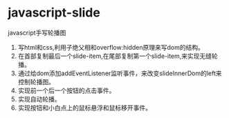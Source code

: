 # javascript-slide

javascript手写轮播图

1. 写html和css,利用子绝父相和overflow:hidden原理来写dom的结构。
2. 在首部复制最后一个slide-item,在尾部复制第一个slide-item,来实现无缝轮播。
3. 通过给dom添加addEventListener监听事件，来改变slideInnerDom的left来控制轮播图。
4. 实现前一个后一个按钮的点击事件。
5. 实现自动轮播。 
6. 实现按钮和小白点上的鼠标悬浮和鼠标移开事件。
   
